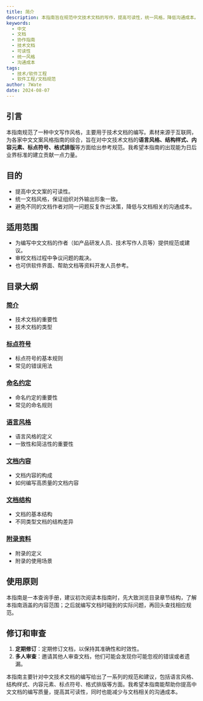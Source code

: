 ```yaml
---
title: 简介
description: 本指南旨在规范中文技术文档的写作，提高可读性，统一风格，降低沟通成本。
keywords:
  - 中文
  - 文档
  - 协作指南
  - 技术文档
  - 可读性
  - 统一风格
  - 沟通成本
tags:
  - 技术/软件工程
  - 软件工程/文档规范
author: 7Wate
date: 2024-08-07
---
```


## 引言

本指南规范了一种中文写作风格，主要用于技术文档的编写。素材来源于互联网，为各家中文文案风格指南的综合，旨在对中文技术文档的**语言风格、结构样式、内容元素、标点符号、格式排版**等方面给出参考规范。我希望本指南的出现能为日后业界标准的建立贡献一点力量。

## 目的

- 提高中文文案的可读性。
- 统一文档风格，保证组织对外输出形象一致。
- 避免不同的文档作者对同一问题反复作出决策，降低与文档相关的沟通成本。

## 适用范围

- 为编写中文文档的作者（如产品研发人员、技术写作人员等）提供规范或建议。
- 审校文档过程中争议问题的裁决。
- 也可供软件界面、帮助文档等资料开发人员参考。

## 目录大纲

### [简介](Tech/software-engineering/技术文档/1.简介.md)

- 技术文档的重要性
- 技术文档的类型

### [标点符号](Tech/software-engineering/技术文档/2.标点符号.md)

- 标点符号的基本规则
- 常见的错误用法

### [命名约定](Tech/software-engineering/技术文档/3.命名约定.md)

- 命名约定的重要性
- 常见的命名规则

### [语言风格](Tech/software-engineering/技术文档/4.语言风格.md)

- 语言风格的定义
- 一致性和简洁性的重要性

### [文档内容](Tech/software-engineering/技术文档/5.文档内容.md)

- 文档内容的构成
- 如何编写高质量的文档内容

### [文档结构](Tech/software-engineering/技术文档/6.文档结构.md)

- 文档的基本结构
- 不同类型文档的结构差异

### [附录资料](Tech/software-engineering/技术文档/7.附录资料.md)

- 附录的定义
- 附录的使用场景

## 使用原则

本指南是一本查询手册，建议初次阅读本指南时，先大致浏览目录章节结构，了解本指南涵盖的内容范围；之后就编写文档时碰到的实际问题，再回头查找相应规范。

## 修订和审查

1. **定期修订**：定期修订文档，以保持其准确性和时效性。
2. **多人审查**：邀请其他人审查文档，他们可能会发现你可能忽视的错误或者遗漏。

本指南主要针对中文技术文档的编写给出了一系列的规范和建议，包括语言风格、结构样式、内容元素、标点符号、格式排版等方面。我希望本指南能帮助你提高中文文档的编写质量，提高其可读性，同时也能减少与文档相关的沟通成本。
